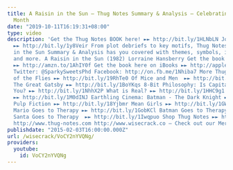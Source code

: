 ```yaml
---
title: A Raisin in the Sun – Thug Notes Summary & Analysis – Celebrating Black History
  Month
date: "2019-10-11T16:19:31+08:00"
type: video
description: 'Get the Thug Notes BOOK here! ►► http://bit.ly/1HLNbLN Join Wisecrack!
  ►► http://bit.ly/1y8Veir From plot debriefs to key motifs, Thug Notes’ A Raisin
  in the Sun Summary & Analysis has you covered with themes, symbols, important quotes,
  and more. A Raisin in the Sun (1982) Lorraine Hansberry Get the book here on Amazon
  ►► http://amzn.to/1AhIY0f Get the book here on iBooks ►► http://apple.co/1Rd0ivj
  Twitter: @SparkySweetsPhd Facebook: http://on.fb.me/1Nhiba7 More Thug Notes: Lord
  of the Flies ►► http://bit.ly/19RhTe0 Of Mice and Men  ►► http://bit.ly/1GokKHn
  The Great Gatsby ►► http://bit.ly/1BoYKqs 8-Bit Philosophy: Is Capitalism Bad For
  You? ►► http://bit.ly/1NhhX2P What is Real? ►► http://bit.ly/1HHC9g1 What is Marxism?
  ►► http://bit.ly/1M0dINJ Earthling Cinema: Batman - The Dark Knight ►► http://bit.ly/1buIi1J
  Pulp Fiction ►► http://bit.ly/18Yjbmr Mean Girls ►► http://bit.ly/1GWjlpy Pop Psych:
  Mario Goes to Therapy ►► http://bit.ly/1GobKCl Batman Goes to Therapy ►► http://bit.ly/1xhmXCy
  Santa Goes to Therapy  ►► http://bit.ly/1Iwqpuo Shop Thug Notes ►► http://shop.thug-notes.com
  http://www.thug-notes.com http://www.wisecrack.co – Check out our Merch!: http://www.wisecrack.co/store'
publishdate: "2015-02-03T16:00:00.000Z"
url: /wisecrack/VoCY2nYVQNg/
providers:
  youtube:
    id: VoCY2nYVQNg
---
```


